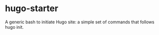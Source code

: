 # hugo-starter
A generic bash to initiate Hugo site: a simple set of commands that follows hugo init. 
